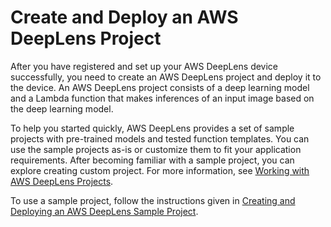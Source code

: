 # Create and Deploy an AWS DeepLens Project<a name="deeplens-create-deploy-project"></a>

After you have registered and set up your AWS DeepLens device successfully, you need to create an AWS DeepLens project and deploy it to the device\. An AWS DeepLens project consists of a deep learning model and a Lambda function that makes inferences of an input image based on the deep learning model\. 

To help you started quickly, AWS DeepLens provides a set of sample projects with pre\-trained models and tested function templates\. You can use the sample projects as\-is or customize them to fit your application requirements\. After becoming familiar with a sample project, you can explore creating custom project\. For more information, see [Working with AWS DeepLens Projects](deeplens-projects.md)\.

To use a sample project, follow the instructions given in [Creating and Deploying an AWS DeepLens Sample Project](deeplens-create-deploy-sample-project.md)\. 